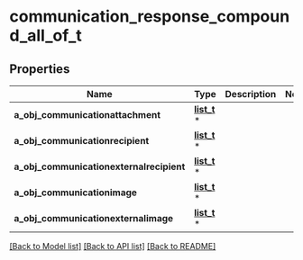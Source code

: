 # communication_response_compound_all_of_t

## Properties
Name | Type | Description | Notes
------------ | ------------- | ------------- | -------------
**a_obj_communicationattachment** | [**list_t**](communicationattachment_response_compound.md) \* |  | 
**a_obj_communicationrecipient** | [**list_t**](communicationrecipient_response_compound.md) \* |  | 
**a_obj_communicationexternalrecipient** | [**list_t**](communicationexternalrecipient_response_compound.md) \* |  | 
**a_obj_communicationimage** | [**list_t**](communicationimage_response_compound.md) \* |  | 
**a_obj_communicationexternalimage** | [**list_t**](communicationexternalimage_response_compound.md) \* |  | 

[[Back to Model list]](../README.md#documentation-for-models) [[Back to API list]](../README.md#documentation-for-api-endpoints) [[Back to README]](../README.md)


